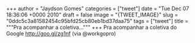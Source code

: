
+++
author = "Jaydson Gomes"
categories = ["tweet"]
date = "Tue Dec 07 18:36:06 +0000 2010"
draft = false
image = "{TWEET_IMAGE}"
slug = "0ddc5c3a81582454c95bfd25cb80eb1bd37daa75"
tags = ["tweet"]
title = """Pra acompanhar a coletiva..."""
+++
Pra acompanhar a coletiva do Google http://goo.gl/zg1nf (via @workgopro)
